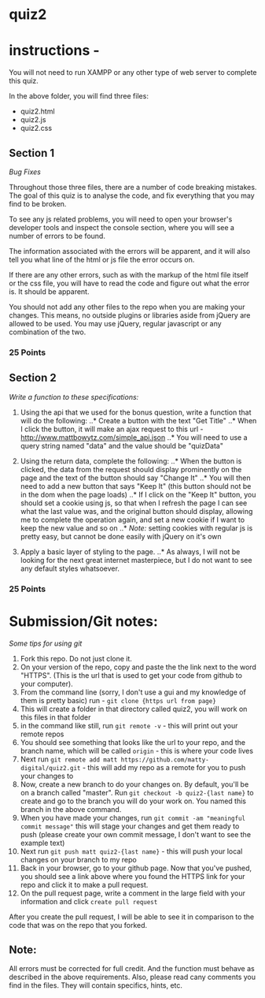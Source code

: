# quiz2

# instructions - 

You will not need to run XAMPP or any other type of web server to complete this quiz.

In the above folder, you will find three files:
* quiz2.html
* quiz2.js
* quiz2.css

## Section 1

*Bug Fixes*

Throughout those three files, there are a number of code breaking mistakes. The goal of this quiz is to analyse the code, and fix everything that you may find to be broken.

To see any js related problems, you will need to open your browser's developer tools and inspect the console section, where you will see a number of errors to be found.

The information associated with the errors will be apparent, and it will also tell you what line of the html or js file the error occurs on.

If there are any other errors, such as with the markup of the html file itself or the css file, you will have to read the code and figure out what the error is. It should be apparent.

You should not add any other files to the repo when you are making your changes. This means, no outside plugins or libraries aside from jQuery are allowed to be used. You may use jQuery, regular javascript or any combination of the two.

### 25 Points

## Section 2

*Write a function to these specifications:*

1. Using the api that we used for the bonus question, write a function that will do the following:
..* Create a button with the text "Get Title"
..* When I click the button, it will make an ajax request to this url - http://www.mattbowytz.com/simple_api.json
..* You will need to use a query string named "data" and the value should be "quizData"

2. Using the return data, complete the following:
..* When the button is clicked, the data from the request should display prominently on the page and the text of the button should say "Change It"
..* You will then need to add a new button that says "Keep It" (this button should not be in the dom when the page loads)
..* If I click on the "Keep It" button, you should set a cookie using js, so that when I refresh the page I can see what the last value was, and the original button should display, allowing me to complete the operation again, and set a new cookie if I want to keep the new value and so on
..* *Note:* setting cookies with regular js is pretty easy, but cannot be done easily with jQuery on it's own

3. Apply a basic layer of styling to the page.
..* As always, I will not be looking for the next great internet masterpiece, but I do not want to see any default styles whatsoever.

### 25 Points

# Submission/Git notes:

*Some tips for using git*

1. Fork this repo. Do not just clone it.
2. On your version of the repo, copy and paste the the link next to the word "HTTPS". (This is the url that is used to get your code from github to your computer).
3. From the command line (sorry, I don't use a gui and my knowledge of them is pretty basic) run - `git clone {https url from page}`
4. This will create a folder in that directory called quiz2, you will work on this files in that folder
5. in the command like still, run `git remote -v` - this will print out your remote repos
6. You should see something that looks like the url to your repo, and the branch name, which will be called `origin` - this is where your code lives
7. Next run `git remote add matt https://github.com/matty-digital/quiz2.git` - this will add my repo as a remote for you to push your changes to
8. Now, create a new branch to do your changes on. By default, you'll be on a branch called "master". Run `git checkout -b quiz2-{last name}` to create and go to the branch you will do your work on. You named this branch in the above command.
9. When you have made your changes, run `git commit -am "meaningful commit message"` this will stage your changes and get them ready to push (please create your own commit message, I don't want to see the example text)
9. Next run `git push matt quiz2-{last name}` - this will push your local changes on your branch to my repo
10. Back in your browser, go to your github page. Now that you've pushed, you should see a link above where you found the HTTPS link for your repo and click it to make a pull request.
11. On the pull request page, write a comment in the large field with your information and click `create pull request`

After you create the pull request, I will be able to see it in comparison to the code that was on the repo that you forked.

## Note:

All errors must be corrected for full credit. And the function must behave as described in the above requirements. Also, please read cany comments you find in the files. They will contain specifics, hints, etc.